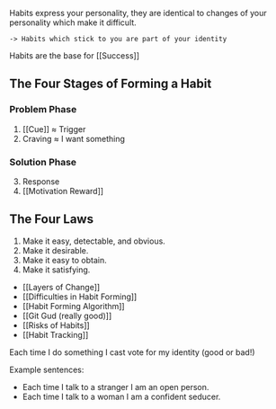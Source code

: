 Habits express your personality, they are identical to changes of your personality which make it difficult.
	
	-> Habits which stick to you are part of your identity


Habits are the base for [[Success]]

## The Four Stages of Forming a Habit

### Problem Phase
1. [[Cue]] ≈ Trigger
2. Craving ≈ I want something
### Solution Phase
3. Response
4. [[Motivation Reward]]
## The Four Laws

1. Make it easy, detectable, and obvious.
2. Make it desirable.
3. Make it easy to obtain.
4. Make it satisfying.

- [[Layers of Change]]
- [[Difficulties in Habit Forming]]
- [[Habit Forming Algorithm]]
- [[Git Gud (really good)]]
- [[Risks of Habits]]
- [[Habit Tracking]]


Each time I do something I cast vote for my identity (good or bad!)

Example sentences:
- Each time I talk to a stranger I am an open person.
- Each time I talk to a woman I am a confident seducer.

